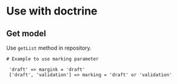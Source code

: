 # Use with doctrine

## Get model

Use `getList` method in repository.

    # Example to use marking parameter
    
     'draft' => margink = 'draft'
     ['draft', 'validation'] => marking = 'draft' or 'validation'
